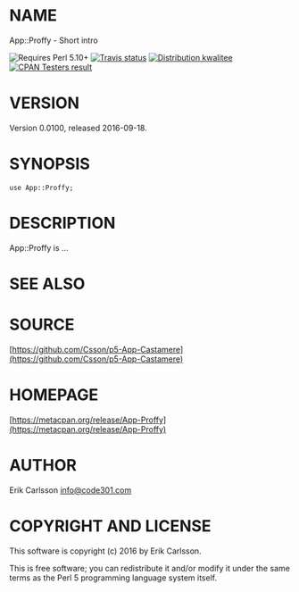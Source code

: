 # NAME

App::Proffy - Short intro

<div>
    <p>
    <img src="https://img.shields.io/badge/perl-5.10+-blue.svg" alt="Requires Perl 5.10+" />
    <a href="https://travis-ci.org/Csson/p5-App-Castamere"><img src="https://api.travis-ci.org/Csson/p5-App-Castamere.svg?branch=master" alt="Travis status" /></a>
    <a href="http://cpants.cpanauthors.org/release/CSSON/App-Proffy-0.0100"><img src="http://badgedepot.code301.com/badge/kwalitee/CSSON/App-Proffy/0.0100" alt="Distribution kwalitee" /></a>
    <a href="http://matrix.cpantesters.org/?dist=App-Proffy%200.0100"><img src="http://badgedepot.code301.com/badge/cpantesters/App-Proffy/0.0100" alt="CPAN Testers result" /></a>
    </p>
</div>

# VERSION

Version 0.0100, released 2016-09-18.

# SYNOPSIS

    use App::Proffy;

# DESCRIPTION

App::Proffy is ...

# SEE ALSO

# SOURCE

[https://github.com/Csson/p5-App-Castamere](https://github.com/Csson/p5-App-Castamere)

# HOMEPAGE

[https://metacpan.org/release/App-Proffy](https://metacpan.org/release/App-Proffy)

# AUTHOR

Erik Carlsson <info@code301.com>

# COPYRIGHT AND LICENSE

This software is copyright (c) 2016 by Erik Carlsson.

This is free software; you can redistribute it and/or modify it under
the same terms as the Perl 5 programming language system itself.
